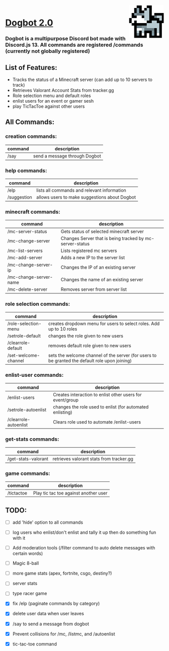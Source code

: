 <img align="right" src="https://github.com/MykelMatar/Dogbot/blob/main/pfp/Dogbot.png">

# [Dogbot 2.0](https://discord.com/api/oauth2/authorize?client_id=848283770041532425&permissions=8&scope=bot%20applications.commands) 
  ### Dogbot is a multipurpose Discord bot made with Discord.js 13. All commands are registered /commands (currently not globally registered)
  
## List of Features:
  * Tracks the status of a Minecraft server (can add up to 10 servers to track)
  * Retrieves Valorant Account Stats from tracker.gg
  * Role selection menu and default roles
  * enlist users for an event or gamer sesh 
  * play TicTacToe against other users

## All Commands: 
### creation commands:
| command           | description                   |
|-------------------|-------------------------------|
| /say | send a message through Dogbot |

### help commands: 
| command      | description                                   |
|--------------|-----------------------------------------------|
| /elp         | lists all commands and relevant information   |
| /suggestion  | allows users to make suggestions about Dogbot |
    
### minecraft commands: 
| command                | description                                              |
|------------------------|----------------------------------------------------------|
| /mc-server-status      | Gets status of selected minecraft server                 |
| /mc-change-server      | Changes Server that is being tracked by mc-server-status |
| /mc-list-servers       | Lists registered mc servers                              |
| /mc-add-server         | Adds a new IP to the server list                         |
| /mc-change-server-ip   | Changes the IP of an existing server                     |
| /mc-change-server-name | Changes the name of an existing server                   |
| /mc-delete-server      | Removes server from server list                          |


### role selection commands:
| command              | description                                                                                      |
|----------------------|--------------------------------------------------------------------------------------------------|
| /role-selection-menu | creates dropdown menu for users to select roles. Add up to 10 roles                              |
| /setrole-default     | changes the role given to new users                                                              |
| /clearrole-default   | removes default role given to new users                                                          |
| /set-welcome-channel | sets the welcome channel of the server (for users to be granted the default role upon joining)   |


### enlist-user commands: 
| command                | description                                                 |
|------------------------|-------------------------------------------------------------|
| /enlist-users          | Creates interaction to enlist other users for event/group   |
| /setrole-autoenlist    | changes the role used to enlist (for automated enlisting)   |
| /clearrole-autoenlist  | Clears role used to automate /enlist-users                  |


### get-stats commands: 
| command             | description                               |
|---------------------|-------------------------------------------|
| /get-stats-valorant | retrieves valorant stats from tracker.gg  |

### game commands:
| command           | description                                              |
|-------------------|----------------------------------------------------------|
| /tictactoe        | Play tic tac toe against another user                    |


## TODO: 
  - [ ] add 'hide' option to all commands
  - [ ] log users who enlist/don't enlist and tally it up then do something fun with it
  - [ ] Add moderation tools (/filter command to auto delete messages with certain words)
  - [ ] Magic 8-ball
  - [ ] more game stats (apex, fortnite, csgo, destiny?)
  - [ ] server stats
  - [ ] type racer game
  - [x] fix /elp (paginate commands by category)
  - [X] delete user data when user leaves
  - [x] /say to send a message from dogbot
  - [x] Prevent collisions for /mc, /listmc, and /autoenlist
  - [x] tic-tac-toe command

